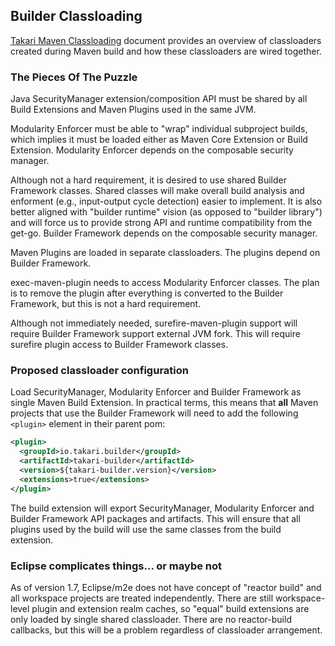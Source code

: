 ## Builder Classloading

[Takari Maven Classloading](http://takari.io/book/91-maven-classloading.html) document provides an overview of classloaders created during Maven build and how these classloaders are wired together.


### The Pieces Of The Puzzle

Java SecurityManager extension/composition API must be shared by all Build Extensions and Maven Plugins used in the same JVM.

Modularity Enforcer must be able to "wrap" individual subproject builds, which implies it must be loaded either as Maven Core Extension or Build Extension. Modularity Enforcer depends on the composable security manager.

Although not a hard requirement, it is desired to use shared Builder Framework classes. Shared classes will make overall build analysis and enforment (e.g., input-output cycle detection) easier to implement. It is also better aligned with "builder runtime" vision (as opposed to "builder library") and will force us to provide strong API and runtime compatibility from the get-go. Builder Framework depends on the composable security manager.

Maven Plugins are loaded in separate classloaders. The plugins depend on Builder Framework.

exec-maven-plugin needs to access Modularity Enforcer classes. The plan is to remove the plugin after everything is converted to the Builder Framework, but this is not a hard requirement.

Although not immediately needed, surefire-maven-plugin support will require Builder Framework support external JVM fork. This will require surefire plugin access to Builder Framework classes.

### Proposed classloader configuration

Load SecurityManager, Modularity Enforcer and Builder Framework as single Maven Build Extension. In practical terms, this means that **all** Maven projects that use the Builder Framework will need to add the following `<plugin>` element in their parent pom:

```xml
<plugin>
  <groupId>io.takari.builder</groupId>
  <artifactId>takari-builder</artifactId>
  <version>${takari-builder.version}</version>
  <extensions>true</extensions>
</plugin>
```

The build extension will export SecurityManager, Modularity Enforcer and Builder Framework API packages and artifacts. This will ensure that all plugins used by the build will use the same classes from the build extension.



### Eclipse complicates things... or maybe not

As of version 1.7, Eclipse/m2e does not have concept of "reactor build" and all workspace projects are treated independently. There are still workspace-level plugin and extension realm caches, so "equal" build extensions are only loaded by single shared classloader. There are no reactor-build callbacks, but this will be a problem regardless of classloader arrangement.
